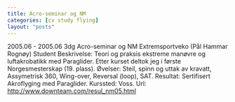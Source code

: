 ```yaml
---
title: Acro-seminar og NM
categories: [cv study flying]
layout: "posts"
---
```


2005.06 - 2005.06	3dg	Acro-seminar og NM
Extremsportveko (Pål Hammar Rognøy)
Student
Beskrivelse: Teori og praksis ekstreme manøvre og luftakrobatikk med Paraglider. Etter kurset deltok jeg i første Norgesmesterskap (19. plass).
Øvelser: Steil, spinn og uttak av kravatt, Assymetrisk 360, Wing-over, Reversal (loop), SAT.
Resultat: Sertifisert Akroflyging med Paraglider.
Kurssted: Voss.
Url: http://www.downteam.com/resul_nm05.html
